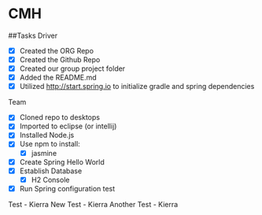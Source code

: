 # CMH

##Tasks
Driver
- [x] Created the ORG Repo
- [x] Created the Github Repo
- [x] Created our group project folder
- [x] Added the README.md
- [x] Utilized http://start.spring.io to initialize gradle and spring dependencies

Team
- [x] Cloned repo to desktops
- [x] Imported to eclipse (or intellij)
- [x] Installed Node.js
- [x] Use npm to install:
	- [x] jasmine
- [x] Create Spring Hello World
- [x] Establish Database
	- [x] H2 Console
- [x] Run Spring configuration test

Test - Kierra
New Test - Kierra
Another Test - Kierra